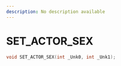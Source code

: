 ```yaml
---
description: No description available 
---
```


# SET_ACTOR_SEX

```cpp
void SET_ACTOR_SEX(int _Unk0, int _Unk1);
```